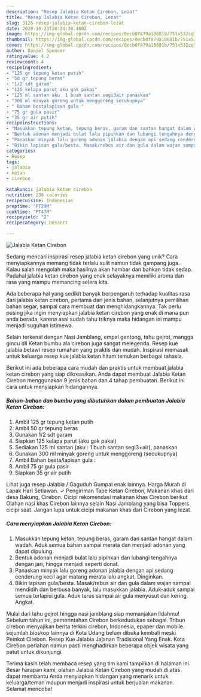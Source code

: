 ```yaml
---
description: "Resep Jalabia Ketan Cirebon, Lezat"
title: "Resep Jalabia Ketan Cirebon, Lezat"
slug: 3126-resep-jalabia-ketan-cirebon-lezat
date: 2020-10-23T20:24:30.460Z
image: https://img-global.cpcdn.com/recipes/0ecb0f879a18681b/751x532cq70/jalabia-ketan-cirebon-foto-resep-utama.jpg
thumbnail: https://img-global.cpcdn.com/recipes/0ecb0f879a18681b/751x532cq70/jalabia-ketan-cirebon-foto-resep-utama.jpg
cover: https://img-global.cpcdn.com/recipes/0ecb0f879a18681b/751x532cq70/jalabia-ketan-cirebon-foto-resep-utama.jpg
author: Daniel Spencer
ratingvalue: 4.2
reviewcount: 4
recipeingredient:
- "125 gr tepung ketan putih"
- "50 gr tepung beras"
- "1/2 sdt garam"
- "125 kelapa parut aku gak pakai"
- "125 ml santan aku  1 buah santan segi3air panaskan"
- "300 ml minyak goreng untuk menggoreng secukupnya"
- " Bahan bestalapisan gula "
- "75 gr gula pasir"
- "35 gr air putih"
recipeinstructions:
- "Masukkan tepung ketan, tepung beras, garam dan santan hangat dalam wadah. Aduk semua bahan sampai merata dan menjadi adonan yang dapat dipulung."
- "Bentuk adonan menjadi bulat lalu pipihkan dan lubangi tengahnya dengan jari, hingga menjadi seperti donat."
- "Panaskan minyak lalu goreng adonan jalabia dengan api sedang cenderung kecil agar matang merata lalu angkat. Dinginkan."
- "Bikin lapisan gula/besta. Masak/rebus air dan gula dalam wajan sampai mendidih dan berbusa banyak, lalu masukkan jalabia. Aduk-aduk sampai semua terlapisi gula. Aduk terus sampai air gula menyusut dan kering. Angkat."
categories:
- Resep
tags:
- jalabia
- ketan
- cirebon

katakunci: jalabia ketan cirebon 
nutrition: 238 calories
recipecuisine: Indonesian
preptime: "PT29M"
cooktime: "PT47M"
recipeyield: "2"
recipecategory: Dessert

---
```



![Jalabia Ketan Cirebon](https://img-global.cpcdn.com/recipes/0ecb0f879a18681b/751x532cq70/jalabia-ketan-cirebon-foto-resep-utama.jpg)

Sedang mencari inspirasi resep jalabia ketan cirebon yang unik? Cara menyiapkannya memang tidak terlalu sulit namun tidak gampang juga. Kalau salah mengolah maka hasilnya akan hambar dan bahkan tidak sedap. Padahal jalabia ketan cirebon yang enak selayaknya memiliki aroma dan rasa yang mampu memancing selera kita.

Ada beberapa hal yang sedikit banyak berpengaruh terhadap kualitas rasa dari jalabia ketan cirebon, pertama dari jenis bahan, selanjutnya pemilihan bahan segar, sampai cara membuat dan menghidangkannya. Tak perlu pusing jika ingin menyiapkan jalabia ketan cirebon yang enak di mana pun anda berada, karena asal sudah tahu triknya maka hidangan ini mampu menjadi suguhan istimewa.

Selain terkenal dengan Nasi Jamblang, empal gentong, tahu gejrot, mangga gincu dll Ketan bumbu ala cirebon juga sangat melegenda. Resep kue jalabia betawi resep rumahan yang praktis dan mudah. Inspirasi memasak untuk keluarga resep kue jalabia ketan hitam temukan berbagai rahasia.


Berikut ini ada beberapa cara mudah dan praktis untuk membuat jalabia ketan cirebon yang siap dikreasikan. Anda dapat membuat Jalabia Ketan Cirebon menggunakan 9 jenis bahan dan 4 tahap pembuatan. Berikut ini cara untuk menyiapkan hidangannya.

<!--inarticleads1-->

##### Bahan-bahan dan bumbu yang dibutuhkan dalam pembuatan Jalabia Ketan Cirebon:

1. Ambil 125 gr tepung ketan putih
1. Ambil 50 gr tepung beras
1. Gunakan 1/2 sdt garam
1. Siapkan 125 kelapa parut (aku gak pakai)
1. Sediakan 125 ml santan (aku : 1 buah santan segi3+air), panaskan
1. Gunakan 300 ml minyak goreng untuk menggoreng (secukupnya)
1. Ambil  Bahan besta/lapisan gula :
1. Ambil 75 gr gula pasir
1. Siapkan 35 gr air putih


Lihat juga resep Jalabia / Gaguduh Gumpal enak lainnya. Harga Murah di Lapak Hari Setiawan. ✓ Pengiriman Tape Ketan Cirebon, Makanan khas dari desa Bakung, Cirebon. Cicipi rekomendasi makanan khas Cirebon berikut Olahan nasi khas Cirebon lainnya selain Nasi Jamblang yang bisa Toppers cicipi saat. Jangan lupa untuk cicipi makanan khas dari Cirebon yang lezat. 

<!--inarticleads2-->

##### Cara menyiapkan Jalabia Ketan Cirebon:

1. Masukkan tepung ketan, tepung beras, garam dan santan hangat dalam wadah. Aduk semua bahan sampai merata dan menjadi adonan yang dapat dipulung.
1. Bentuk adonan menjadi bulat lalu pipihkan dan lubangi tengahnya dengan jari, hingga menjadi seperti donat.
1. Panaskan minyak lalu goreng adonan jalabia dengan api sedang cenderung kecil agar matang merata lalu angkat. Dinginkan.
1. Bikin lapisan gula/besta. Masak/rebus air dan gula dalam wajan sampai mendidih dan berbusa banyak, lalu masukkan jalabia. Aduk-aduk sampai semua terlapisi gula. Aduk terus sampai air gula menyusut dan kering. Angkat.


Mulai dari tahu gejrot hingga nasi jamblang siap memanjakan lidahmu! Sebelum tahun ini, pemerintahan Cirebon berkedudukan sebagai. Tribun cirebon menyajikan berita terkini cirebon, Indonesia, epaper dan mobile. sejumlah bioskop lainnya di Kota Udang belum dibuka kembali meski Pemkot Cirebon. Resep Kue Jalabia Jajanan Tradisional Yang Enak. Kota Cirebon perlahan namun pasti menghadirkan beberapa objek wisata yang patut untuk dikunjungi. 

Terima kasih telah membaca resep yang tim kami tampilkan di halaman ini. Besar harapan kami, olahan Jalabia Ketan Cirebon yang mudah di atas dapat membantu Anda menyiapkan hidangan yang menarik untuk keluarga/teman maupun menjadi inspirasi untuk berjualan makanan. Selamat mencoba!
